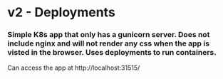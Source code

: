 # v2 - Deployments


### Simple K8s app that only has a gunicorn server. Does not include nginx and will not render any css when the app is visted in the browser. Uses deployments to run containers.

Can access the app at http://localhost:31515/
